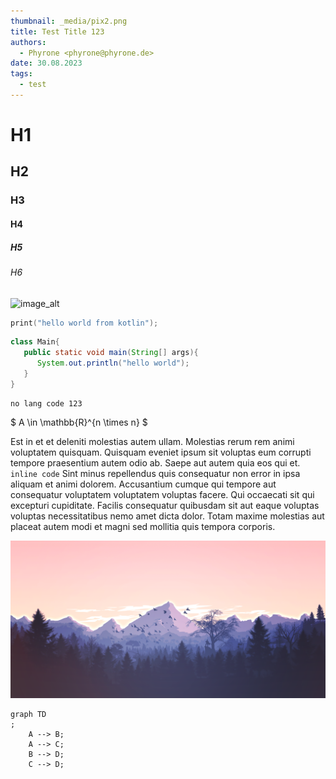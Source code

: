 ```yaml
---
thumbnail: _media/pix2.png
title: Test Title 123
authors:
  - Phyrone <phyrone@phyrone.de>
date: 30.08.2023
tags:
  - test
---
```


# H1

## H2

### H3

#### H4

##### H5

###### H6

![image_alt](_media/bg_sunset_1_reduced.png)

```kotlin
print("hello world from kotlin");

```
```java
class Main{
   public static void main(String[] args){
      System.out.println("hello world");
   }
}
```
```
no lang code 123
```

$ A \in \mathbb{R}^{n \times n} $

Est in et et deleniti molestias autem ullam. Molestias rerum rem animi voluptatem quisquam. Quisquam eveniet ipsum sit
voluptas eum corrupti tempore praesentium autem odio ab. Saepe aut autem quia eos qui et. `inline code` Sint minus
repellendus quis
consequatur non error in ipsa aliquam et animi dolorem. Accusantium cumque qui tempore aut consequatur voluptatem
voluptatem voluptas facere. Qui occaecati sit qui excepturi cupiditate. Facilis consequatur quibusdam sit aut eaque
voluptas voluptas necessitatibus nemo amet dicta dolor. Totam maxime molestias aut placeat autem modi et magni sed
mollitia quis tempora corporis.

![mountains](_media/mountains.png)

```mermaid
graph TD
;
    A --> B;
    A --> C;
    B --> D;
    C --> D;
```

